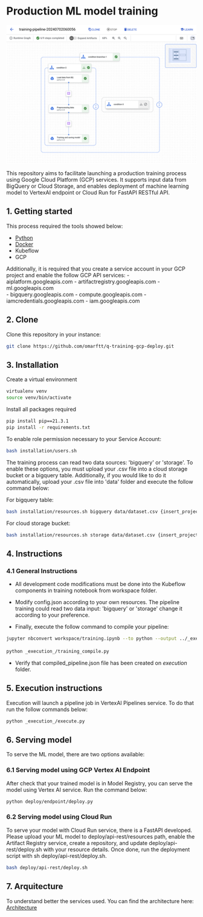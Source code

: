 # Production ML model training

![Docs](images/pipeline_done.png)

This repository aims to facilitate launching a production training process using Google Cloud Platform (GCP) services. It supports input data from BigQuery or Cloud Storage, and enables deployment of machine learning model to VertexAI endpoint or Cloud Run for FastAPI RESTful API.

## 1. Getting started

This process required the tools showed below:
- [Python]([https://github.com/pyenv/pyenv](https://www.python.org/)) 
- [Docker]([https://github.com/pyenv/pyenv](https://www.docker.com/))
- Kubeflow
- GCP

Additionally, it is required that you create a service account in your GCP project and enable the follow GCP API services:
    - aiplatform.googleapis.com
    - artifactregistry.googleapis.com
    - ml.googleapis.com    
    - bigquery.googleapis.com
    - compute.googleapis.com
    - iamcredentials.googleapis.com
    - iam.googleapis.com
    
## 2. Clone

Clone this repository in your instance:
```bash
git clone https://github.com/omarftt/q-training-gcp-deploy.git
```

## 3. Installation

Create a virtual environment
```bash
virtualenv venv
source venv/bin/activate 
```

Install all packages required
```bash
pip install pip==21.3.1
pip install -r requirements.txt
```

To enable role permission necessary to your Service Account:
```bash
bash installation/users.sh
```

The training process can read two data sources: 'bigquery' or 'storage'. To enable these options, you must upload your .csv file into a cloud storage bucket or a bigquery table. Additionally, if you would like to do it automatically, upload your .csv file into 'data' folder and execute the follow command below:

For bigquery table:
```bash
bash installation/resources.sh bigquery data/dataset.csv {insert_project_name} default-bucket {insert_dataset_name} {insert_table_name}
```
For cloud storage bucket:
```bash
bash installation/resources.sh storage data/dataset.csv {insert_project_name} {insert_bucket_name} default_dataset default_table
```


## 4. Instructions

### 4.1 General Instructions
- All development code modifications must be done into the Kubeflow components in training notebook from workspace folder.

- Modify config.json according to your own resources. The pipeline training could read two data input: 'bigquery' or 'storage' change it according to your preference. 

- Finally, execute the follow command to compile your pipeline:

```bash
jupyter nbconvert workspace/training.ipynb --to python --output ../_execution_/training_compile.py

python _execution_/training_compile.py
```

- Verify that compiled_pipeline.json file has been created on _execution_ folder.

## 5. Execution instructions
Execution will launch a pipeline job in VertexAI Pipelines service. To do that run the follow commands below:

```bash
python _execution_/execute.py
```

## 6. Serving model
To serve the ML model, there are two options available:

### 6.1 Serving model using GCP Vertex AI Endpoint
After check that your trained model is in Model Registry, you can serve the model using Vertex AI service. Run the command below:
```bash
python deploy/endpoint/deploy.py
```

### 6.2 Serving model using Cloud Run
To serve your model with Cloud Run service, there is a FastAPI developed. Please upload your ML model to deploy/api-rest/resources path, enable the Artifact Registry service, create a repository, and update deploy/api-rest/deploy.sh with your resource details. Once done, run the deployment script with sh deploy/api-rest/deploy.sh.
```bash
bash deploy/api-rest/deploy.sh
```

## 7. Arquitecture
To understand better the services used. You can find the architecture here: [Architecture](images/arch.png)
